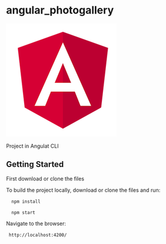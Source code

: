 # angular_photogallery


![](/angular_image.png)

Project in Angulat CLI

## Getting Started

First download or clone the files

To build the project locally, download or clone the files and run:

```
  npm install
```
```
  npm start
```  

Navigate to the browser:

```
 http://localhost:4200/

```

